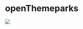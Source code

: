 # openThemeparks

 <img src="https://travis-ci.org/GustaveHooghmoed/openThemeparks.svg?branch=master"/>